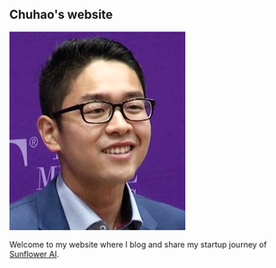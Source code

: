 ## Chuhao's website
![Image of chuhao liu](images/chuhao.png)

Welcome to my website where I blog and share my startup journey of [Sunflower AI](https://www.sunflowerai.io/).
